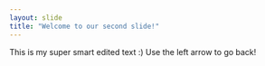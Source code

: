 ```yaml
---
layout: slide
title: "Welcome to our second slide!"
---
```

This is my super smart edited text :)
Use the left arrow to go back!
